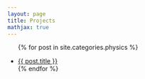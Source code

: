 ```yaml
---
layout: page
title: Projects
mathjax: true
---
```


<ul>

{% for post in site.categories.physics %}
    <li><a href="{{ post.url }}">{{ post.title }}</a></li>
{% endfor %}

</ul>
